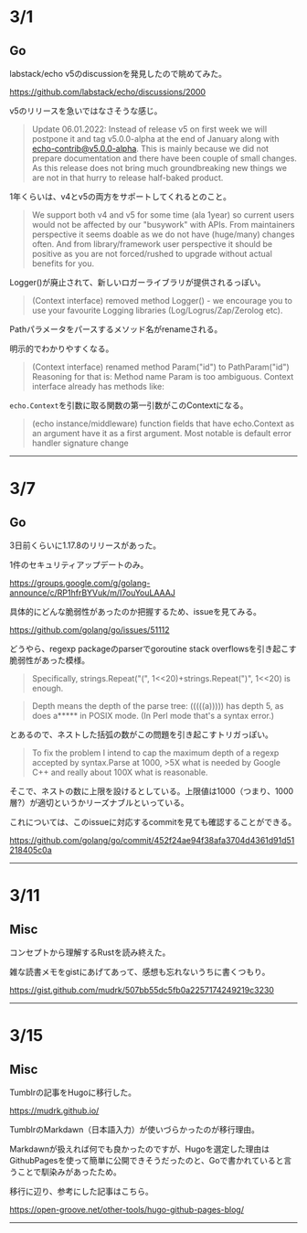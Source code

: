 # 3/1

## Go

labstack/echo v5のdiscussionを発見したので眺めてみた。

https://github.com/labstack/echo/discussions/2000

v5のリリースを急いではなさそうな感じ。

> Update 06.01.2022:
> Instead of release v5 on first week we will postpone it and tag v5.0.0-alpha at the end of January along with echo-contrib@v5.0.0-alpha. 
> This is mainly because we did not prepare documentation and there have been couple of small changes. 
> As this release does not bring much groundbreaking new things we are not in that hurry to release half-baked product.

1年くらいは、v4とv5の両方をサポートしてくれるとのこと。

> We support both v4 and v5 for some time (ala 1year) so current users would not be affected by our
"busywork" with APIs. From maintainers perspective it seems doable as we do not have (huge/many) changes often.
And from library/framework user perspective it should be positive as you are not forced/rushed to upgrade without
actual benefits for you.

Logger()が廃止されて、新しいロガーライブラリが提供されるっぽい。

> (Context interface) removed method Logger() - we encourage you to use your favourite Logging libraries (Log/Logrus/Zap/Zerolog etc).

Pathパラメータをパースするメソッド名がrenameされる。

明示的でわかりやすくなる。

> (Context interface) renamed method Param("id") to PathParam("id")
Reasoning for that is: Method name Param is too ambiguous. Context interface already has methods like:

`echo.Context`を引数に取る関数の第一引数がこのContextになる。

> (echo instance/middleware) function fields that have echo.Context as an argument have it as a first argument. Most notable is
default error handler signature change

---

# 3/7


## Go

3日前くらいに1.17.8のリリースがあった。

1件のセキュリティアップデートのみ。

https://groups.google.com/g/golang-announce/c/RP1hfrBYVuk/m/I7ouYouLAAAJ

具体的にどんな脆弱性があったのか把握するため、issueを見てみる。

https://github.com/golang/go/issues/51112

どうやら、regexp packageのparserでgoroutine stack overflowsを引き起こす脆弱性があった模様。

> Specifically, strings.Repeat("(", 1<<20)+strings.Repeat(")", 1<<20) is enough.

> Depth means the depth of the parse tree: (((((a))))) has depth 5, as does a***** in POSIX mode. (In Perl mode that's a syntax error.)

とあるので、ネストした括弧の数がこの問題を引き起こすトリガっぽい。

> To fix the problem I intend to cap the maximum depth of a regexp accepted by syntax.Parse at 1000, >5X what is needed by Google C++ and really about 100X what is reasonable.

そこで、ネストの数に上限を設けるとしている。上限値は1000（つまり、1000層?）が適切というかリーズナブルといっている。

これについては、このissueに対応するcommitを見ても確認することができる。

https://github.com/golang/go/commit/452f24ae94f38afa3704d4361d91d51218405c0a

---

# 3/11

## Misc

コンセプトから理解するRustを読み終えた。

雑な読書メモをgistにあげてあって、感想も忘れないうちに書くつもり。

https://gist.github.com/mudrk/507bb55dc5fb0a2257174249219c3230

---

# 3/15

## Misc

Tumblrの記事をHugoに移行した。

https://mudrk.github.io/

TumblrのMarkdawn（日本語入力）が使いづらかったのが移行理由。

Markdawnが扱えれば何でも良かったのですが、Hugoを選定した理由はGithubPagesを使って簡単に公開できそうだったのと、Goで書かれていると言うことで馴染みがあったため。

移行に辺り、参考にした記事はこちら。

https://open-groove.net/other-tools/hugo-github-pages-blog/

---
